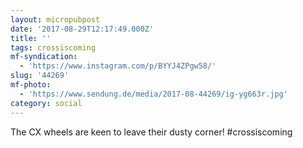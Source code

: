 ```yaml
---
layout: micropubpost
date: '2017-08-29T12:17:49.000Z'
title: ''
tags: crossiscoming
mf-syndication:
  - 'https://www.instagram.com/p/BYYJ4ZPgw58/'
slug: '44269'
mf-photo:
  - 'https://www.sendung.de/media/2017-08-44269/ig-yg663r.jpg'
category: social
---
```

The CX wheels are keen to leave their dusty corner! #crossiscoming
